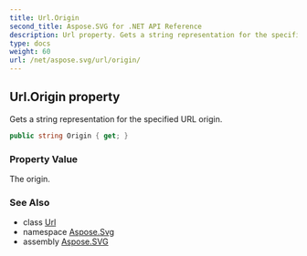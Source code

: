```yaml
---
title: Url.Origin
second_title: Aspose.SVG for .NET API Reference
description: Url property. Gets a string representation for the specified URL origin
type: docs
weight: 60
url: /net/aspose.svg/url/origin/
---
```

## Url.Origin property

Gets a string representation for the specified URL origin.

```csharp
public string Origin { get; }
```

### Property Value

The origin.

### See Also

* class [Url](../)
* namespace [Aspose.Svg](../../../aspose.svg/)
* assembly [Aspose.SVG](../../../)
